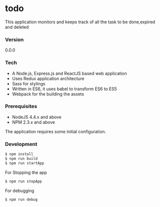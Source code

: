 # todo
This application monitors and keeps track of all the task to be done,expired and deleted

### Version
0.0.0

### Tech

 * A Node.js, Express.js and ReactJS based web application
 * Uses Redux application architecture
 * Sass for stylings
 * Written in ES6, it uses babel to transform ES6 to ES5
 * Webpack for the building the assets

### Prerequisites

 * NodeJS 4.4.x and above
 * NPM 2.3.x and above

The application requires some initial configuration.

### Development

```sh
$ npm install
$ npm run build
$ npm run startApp
```
For Stopping the app

```sh
$ npm run stopApp
```

For debugging

```sh
$ npm run debug
```


